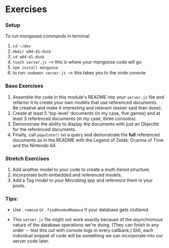 

# Exercises

### Setup
To run mongoose commands in terminal:

1. `cd ~/dev`
1. `mkdir w04-d1-dusk`
1. `cd w04-d1-dusk`
1. `touch server.js` --> this is where your mongoose code will go
1. `npm install mongoose`
1. to run: `nodemon server.js` --> this takes you to the node console

### Base Exercises

1. Assemble the code in this module's README into your `server.js` file and refactor it to create your own models that use referenced documents. Be creative and make it interesting and relevant (easier said than done).
1. Create at least 5 'top-level' documents (in my case, five games) and at least 3 referenced documents (in my case, three consoles).
1. Demonstrate the ability to display the documents with just an ObjectId for the referenced documents.
1. Finally, call `populate()` on a query and demonstrate the **full** referenced documents as in the README with the Legend of Zelda: Ocarina of Time and the Nintendo 64.  

### Stretch Exercises

1. Add another model to your code to create a multi-tiered structure.
1. Incorporate both embedded and referenced models.
1. Add a Tag model to your Mircoblog app and reference them in your posts. 

### Tips:

* Use `.remove` or `.findOneAndRemove` if your database gets cluttered.

* This `server.js` file might not work exactly because of the *asynchronous* nature of the database operations we're doing.  (They can finish in any order -- test this out with console logs in every callback.) Still, each individual snippet of code will be something we can incorporate into our server code later.
